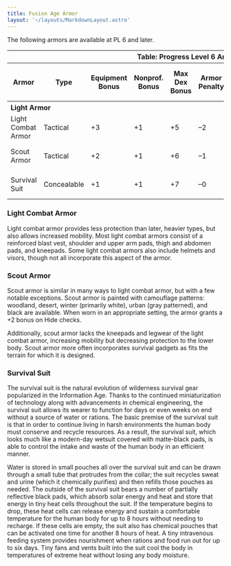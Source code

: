 ```yaml
---
title: Fusion Age Armor
layout: '~/layouts/MarkdownLayout.astro'
---
```

The following armors are available at PL 6 and later.


<table> <tr><th colspan="10">Table: Progress Level 6 Armor</th></tr> <tr><th>Armor</th><th>Type</th><th>Equipment Bonus</th><th>Nonprof. Bonus</th><th>Max Dex Bonus</th><th>Armor Penalty</th><th>Speed (30 ft./20 ft.)</th><th>Weight</th><th>Purchase DC</th><th>Restriction</th></tr> <tr><th colspan="10" style="text-align: left">Light Armor</th></tr> <tr><td>Light Combat Armor</td><td>Tactical</td><td>+3</td><td>+1</td><td>+5</td><td>–2</td><td>30 ft./20 ft.</td><td>6 lb.</td><td>12</td><td>Lic (+1)</td></tr> <tr class="shaded"><td>Scout Armor</td><td>Tactical</td><td>+2</td><td>+1</td><td>+6</td><td>–1</td><td>30 ft./20 ft.</td><td>4 lb.</td><td>11</td><td>Lic (+1)</td></tr> <tr><td>Survival Suit</td><td>Concealable</td><td>+1</td><td>+1</td><td>+7</td><td>–0</td><td>30 ft./20 ft.</td><td>3 lb.</td><td>16</td><td>—</td></tr> </table>



### Light Combat Armor

Light combat armor provides less protection than later, heavier types, but
also allows increased mobility. Most light combat armors consist of a
reinforced blast vest, shoulder and upper arm pads, thigh and abdomen pads,
and kneepads. Some light combat armors also include helmets and visors, though
not all incorporate this aspect of the armor.

### Scout Armor

Scout armor is similar in many ways to light combat armor, but with a few
notable exceptions. Scout armor is painted with camouflage patterns: woodland,
desert, winter (primarily white), urban (gray patterned), and black are
available. When worn in an appropriate setting, the armor grants a +2 bonus on
Hide checks.

Additionally, scout armor lacks the kneepads and legwear of the light combat
armor, increasing mobility but decreasing protection to the lower body. Scout
armor more often incorporates survival gadgets as fits the terrain for which
it is designed.

### Survival Suit

The survival suit is the natural evolution of wilderness survival gear
popularized in the Information Age. Thanks to the continued miniaturization of
technology along with advancements in chemical engineering, the survival suit
allows its wearer to function for days or even weeks on end without a source
of water or rations. The basic premise of the survival suit is that in order
to continue living in harsh environments the human body must conserve and
recycle resources. As a result, the survival suit, which looks much like a
modern-day wetsuit covered with matte-black pads, is able to control the
intake and waste of the human body in an efficient manner.

Water is stored in small pouches all over the survival suit and can be drawn
through a small tube that protrudes from the collar; the suit recycles sweat
and urine (which it chemically purifies) and then refills those pouches as
needed. The outside of the survival suit bears a number of partially
reflective black pads, which absorb solar energy and heat and store that
energy in tiny heat cells throughout the suit. If the temperature begins to
drop, these heat cells can release energy and sustain a comfortable
temperature for the human body for up to 8 hours without needing to recharge.
If these cells are empty, the suit also has chemical pouches that can be
activated one time for another 8 hours of heat. A tiny intravenous feeding
system provides nourishment when rations and food run out for up to six days.
Tiny fans and vents built into the suit cool the body in temperatures of
extreme heat without losing any body moisture.

